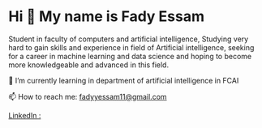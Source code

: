 # Hi 👋 My name is Fady Essam 
Student in faculty of computers and artificial intelligence, Studying very hard to gain skills and experience
in field of Artificial intelligence, seeking for a career in machine learning and data science and hoping to become more knowledgeable and advanced
in this field.


🌱 I’m currently learning in department of artificial intelligence in FCAI

📫 How to reach me: fadyyessam11@gmail.com

[LinkedIn :](https://www.linkedin.com/in/fady-essam-41936721a/)

    








<!--
**fadyyessam11/fadyyessam11** is a ✨ _special_ ✨ repository because its `README.md` (this file) appears on your GitHub profile.



Here are some ideas to get you started:

- 🌱 I’m currently learning ...
- 👯 I’m looking to collaborate on ...
- 🤔 I’m looking for help with ...
- 💬 Ask me about ...
- 📫 How to reach me: fadyyessam11@gmail.com
- 😄 Pronouns: ...
- ⚡ Fun fact: ...
-->
